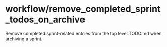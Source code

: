 # workflow/remove_completed_sprint_todos_on_archive

Remove completed sprint-related entries from the top level TODO.md when archiving a sprint.
